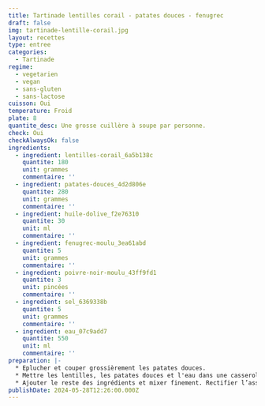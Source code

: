 ```yaml
---
title: Tartinade lentilles corail - patates douces - fenugrec
draft: false
img: tartinade-lentille-corail.jpg
layout: recettes
type: entree
categories:
  - Tartinade
regime:
  - vegetarien
  - vegan
  - sans-gluten
  - sans-lactose
cuisson: Oui
temperature: Froid
plate: 8
quantite_desc: Une grosse cuillère à soupe par personne.
check: Oui
checkAlwaysOk: false
ingredients:
  - ingredient: lentilles-corail_6a5b138c
    quantite: 180
    unit: grammes
    commentaire: ''
  - ingredient: patates-douces_4d2d806e
    quantite: 280
    unit: grammes
    commentaire: ''
  - ingredient: huile-dolive_f2e76310
    quantite: 30
    unit: ml
    commentaire: ''
  - ingredient: fenugrec-moulu_3ea61abd
    quantite: 5
    unit: grammes
    commentaire: ''
  - ingredient: poivre-noir-moulu_43ff9fd1
    quantite: 3
    unit: pincées
    commentaire: ''
  - ingredient: sel_6369338b
    quantite: 5
    unit: grammes
    commentaire: ''
  - ingredient: eau_07c9add7
    quantite: 550
    unit: ml
    commentaire: ''
preparation: |-
  * Eplucher et couper grossièrement les patates douces.
  * Mettre les lentilles, les patates douces et l'eau dans une casserole, porter à ébullition puis baisser le feu et couvrir jusqu'à ce que ce soit cuit.
  * Ajouter le reste des ingrédients et mixer finement. Rectifier l’assaisonnement.
publishDate: 2024-05-28T12:26:00.000Z
---
```

